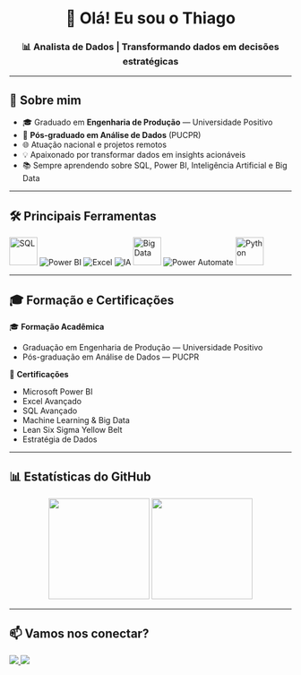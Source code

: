 <!-- Título -->
<h1 align="center">👋 Olá! Eu sou o Thiago</h1>
<h3 align="center">📊 Analista de Dados | Transformando dados em decisões estratégicas</h3>

---

## 🚀 Sobre mim
- 🎓 Graduado em **Engenharia de Produção** — Universidade Positivo  
- 🎯 **Pós-graduado em Análise de Dados** (PUCPR)  
- 🌐 Atuação nacional e projetos remotos  
- 💡 Apaixonado por transformar dados em insights acionáveis  
- 📚 Sempre aprendendo sobre SQL, Power BI, Inteligência Artificial e Big Data

---

## 🛠️ Principais Ferramentas

<p align="left">
  <!-- SQL genérico -->
  <img src="https://img.icons8.com/ios-filled/50/sql.png" title="SQL" alt="SQL" width="50" height="50"/>
  
  <!-- Power BI -->
  <img src="https://img.icons8.com/color/48/power-bi.png" title="Power BI" alt="Power BI"/>
  
  <!-- Excel -->
  <img src="https://img.icons8.com/color/48/microsoft-excel-2019--v1.png" title="Excel" alt="Excel"/>
  
  <!-- Inteligência Artificial -->
  <img src="https://img.icons8.com/ios-filled/50/artificial-intelligence.png" title="Inteligência Artificial" alt="IA"/>
  
  <!-- Big Data (corrigido) -->
  <img src="https://img.icons8.com/external-flat-icons-vectorslab/68/external-Big-Data-big-data-flat-icons-vectorslab.png" title="Big Data" alt="Big Data" width="50" height="50"/>
  
  <!-- Power Automate (corrigido) -->
  <img src="https://img.icons8.com/color/48/microsoft-power-automate-2020.png" title="Power Automate" alt="Power Automate"/>
  
  <!-- Python -->
  <img src="https://cdn.jsdelivr.net/gh/devicons/devicon/icons/python/python-original.svg" title="Python" alt="Python" width="50" height="50"/>
</p>

---

## 🎓 Formação e Certificações

🎓 **Formação Acadêmica**  
- Graduação em Engenharia de Produção — Universidade Positivo  
- Pós-graduação em Análise de Dados — PUCPR 

🏅 **Certificações**  
- Microsoft Power BI  
- Excel Avançado  
- SQL Avançado
- Machine Learning & Big Data  
- Lean Six Sigma Yellow Belt  
- Estratégia de Dados  

---

## 📊 Estatísticas do GitHub

<div align="center">
  <img height="180em" src="https://github-readme-stats.vercel.app/api?username=SEU-USUARIO&show_icons=true&theme=dracula&count_private=true"/>
  <img height="180em" src="https://github-readme-stats.vercel.app/api/top-langs/?username=SEU-USUARIO&layout=compact&langs_count=7&theme=dracula"/>
</div>

---

## 📫 Vamos nos conectar?
<p align="left">
  <a href="https://linkedin.com/in/SEU-LINKEDIN" target="_blank">
    <img src="https://img.shields.io/badge/LinkedIn-0077b5?style=for-the-badge&logo=linkedin&logoColor=white"/>
  </a>
  <a href="mailto:SEUEMAIL@example.com" target="_blank">
    <img src="https://img.shields.io/badge/Email-D14836?style=for-the-badge&logo=gmail&logoColor=white"/>
  </a>
</p>

